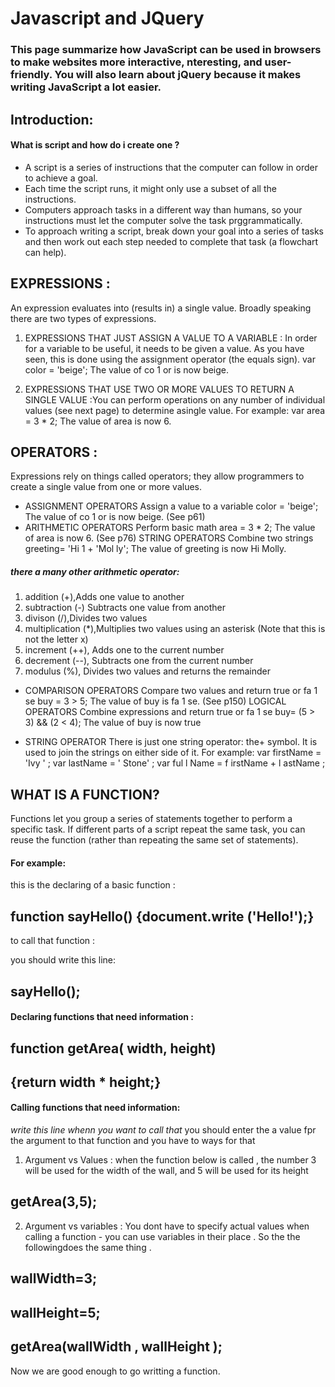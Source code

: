 # Javascript and JQuery
### This page  summarize  how JavaScript can be used in browsers to make websites more interactive, nteresting, and user-friendly. You will also learn about jQuery because it makes writing JavaScript a lot easier. 

## Introduction:
#### What is script and how do i create one ?
* A script is a series of instructions that the computer
can follow in order to achieve a goal.
* Each time the script runs, it might only use a subset of
all the instructions.
* Computers approach tasks in a different way than
humans, so your instructions must let the computer
solve the task prggrammatically.
* To approach writing a script, break down your goal into
a series of tasks and then work out each step needed
to complete that task (a flowchart can help).  

## EXPRESSIONS :
An expression evaluates into (results in) a single value. Broadly speaking
there are two types of expressions. 
1. EXPRESSIONS THAT JUST ASSIGN A VALUE TO A VARIABLE : In order for a variable to be useful, it needs to be given a value. As you have seen, this is done using
the assignment operator (the equals sign).
var color = 'beige';
The value of co 1 or is now beige. 

2. EXPRESSIONS THAT USE TWO OR MORE VALUES TO RETURN A SINGLE VALUE :You can perform operations on any number of individual values (see next page) to determine asingle value.
 For example: var area = 3 * 2; 
The value of area is now 6. 

## OPERATORS :
Expressions rely on things called operators; they allow programmers to create a single value from one or more values. 

* ASSIGNMENT OPERATORS
Assign a value to a variable
color = 'beige';
The value of co 1 or is now beige.
(See p61)
* ARITHMETIC OPERATORS
Perform basic math
area = 3 * 2;
The value of area is now 6.
(See p76)
STRING OPERATORS
Combine two strings
greeting= 'Hi 1 + 'Mol ly';
The value of greeting is now Hi Molly. 
##### there a many other arithmetic operator:
1. addition (+),Adds one value to another
2. subtraction (-) Subtracts one value from another
3. divison (/),Divides two values 
4. multiplication (*),Multiplies two values using an asterisk
(Note that this is not the letter x) 
5. increment (++), Adds one to the current number 
6. decrement (--), Subtracts one from the current number 
7. modulus (%), Divides two values and returns the
remainder 

* COMPARISON OPERATORS
Compare two values and return true or fa 1 se
buy = 3 > 5;
The value of buy is fa 1 se.
(See p150)
LOGICAL OPERATORS
Combine expressions and return true or fa 1 se
buy= (5 > 3) && (2 < 4);
The value of buy is now true

* STRING OPERATOR
There is just one string operator: the+ symbol.
It is used to join the strings on either side of it. 
 For example:
 var firstName = 'Ivy ' ;
var lastName = ' Stone' ;
var ful l Name = f irstName + l astName ; 


## WHAT IS A FUNCTION?
Functions let you group a series of statements together to perform a
specific task. If different parts of a script repeat the same task, you can
reuse the function (rather than repeating the same set of statements).

#### For example:
this is the declaring of  a basic function :

## function sayHello() {document.write ('Hello!');}
 
 to call that function :

 you should write this line:
 ## sayHello();

 #### Declaring functions that need information :
 ## function getArea( width, height) 
 ## {return width * height;}

 #### Calling  functions that need information:
 *write this line whenn you want to call that*
 you should enter the a value fpr the argument to that function 
 and you have to ways for that 
 1. Argument vs Values : when the function below is called , the number 3 will be used for the width of the wall, and 5 will be used for its height 

   ## getArea(3,5);

2. Argument vs variables : You dont have to specify actual values when calling a function - you can use variables in their place . So the the followingdoes the same thing .
 
 ## wallWidth=3;
 ## wallHeight=5;
 ## getArea(wallWidth , wallHeight );

 Now we are good enough to go writting a function.
